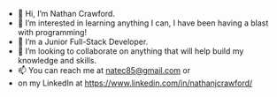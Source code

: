 - 👋 Hi, I’m Nathan Crawford.
- 👀 I’m interested in learning anything I can, I have been having a blast with programming!
- 🌱 I’m a Junior Full-Stack Developer.
- 💞️ I’m looking to collaborate on anything that will help build my knowledge and skills.
- 📫 You can reach me at natec85@gmail.com or 
- on my LinkedIn at https://www.linkedin.com/in/nathanjcrawford/

<!---
NateC85/NateC85 is a ✨ special ✨ repository because its `README.md` (this file) appears on your GitHub profile.
You can click the Preview link to take a look at your changes.
--->
